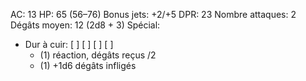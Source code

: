 
AC: 13 
HP: 65 (56–76) 
Bonus jets: +2/+5 
DPR: 23 
Nombre attaques: 2 
Dégâts moyen: 12 (2d8 + 3) 
Spécial:
- Dur à cuir: [ ] [ ] [ ] [ ] 
	- (1) réaction, dégâts reçus /2
	- (1) +1d6 dégâts infligés